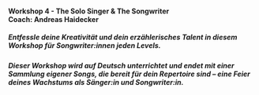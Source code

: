 #### Workshop 4 - The Solo Singer & The Songwriter<br>Coach: Andreas Haidecker
##### Entfessle deine Kreativität und dein erzählerisches Talent in diesem Workshop für Songwriter:innen jeden Levels.
##### Dieser Workshop wird auf Deutsch unterrichtet und endet mit einer Sammlung eigener Songs, die bereit für dein Repertoire sind – eine Feier deines Wachstums als Sänger:in und Songwriter:in.
